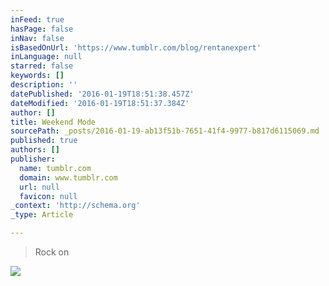 ```yaml
---
inFeed: true
hasPage: false
inNav: false
isBasedOnUrl: 'https://www.tumblr.com/blog/rentanexpert'
inLanguage: null
starred: false
keywords: []
description: ''
datePublished: '2016-01-19T18:51:38.457Z'
dateModified: '2016-01-19T18:51:37.384Z'
author: []
title: Weekend Mode
sourcePath: _posts/2016-01-19-ab13f51b-7651-41f4-9977-b817d6115069.md
published: true
authors: []
publisher:
  name: tumblr.com
  domain: www.tumblr.com
  url: null
  favicon: null
_context: 'http://schema.org'
_type: Article

---
```

> Rock on

![](https://s3-us-west-2.amazonaws.com/the-grid-img/p/62c80aad8d0ca56d231134c6d7ab19094a91ee81.gif)